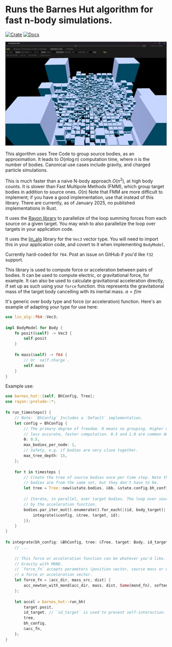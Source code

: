 # Runs the Barnes Hut algorithm for fast n-body simulations.

[![Crate](https://img.shields.io/crates/v/barnes_hut.svg)](https://crates.io/crates/barnes_hut)
[![Docs](https://docs.rs/lin_alg/badge.svg)](https://docs.rs/barnes_hut)

![Visualization of cubes from this library](/tree.png)

This algorithm uses Tree Code to group source bodies, as an approximation. It leads to $O(n \log{} n)$ computation time, where $n$ is the number of bodies. Canonical use cases include gravity, and charged particle simulations.

This is much faster than a naive N-body approach $O(n^2)$, at high body counts. It is slower than Fast Multipole Methods (FMM), which group target bodies in addition to source ones. $O(n)$ Note that FMM are more difficult to implement; if you have a good implementation, use that instead of this library. There are currently, as of January 2025, no published implementations in Rust.

It uses the [Rayon library](https://docs.rs/rayon/latest/rayon/) to parallelize of the loop summing forces from each source on a given target. You may wish to also parallelize the loop over targets in your application code.

It uses the [lin_alg](https://crates.io/crates/lin_alg) library for the `Vec3` vector type. You will need to import this in your application code, and covert to it when implementing `BodyModel`.

Currently hard-coded for `f64`. Post an issue on GitHub if you'd like `f32` support.

This library is used to compute force or acceleration between pairs of bodies. It can be used to compute electric, or gravitational force,
for example. It can also be used to calculate gravitational acceleration directly, if set up as such using your `force` function.
this represents the gravitational mass of the target body cancelling with its inertial mass. $a=f/m$

It's generic over body type and force (or acceleration) function. Here's an example of adapting your type for use here:

```rust
use lin_alg::f64::Vec3;

impl BodyModel for Body {
    fn posit(&self) -> Vec3 {
        self.posit
    }

    fn mass(&self) -> f64 {
        // Or `self.charge`.
        self.mass
    }
}
```

Example use:

```rust
use barnes_hut::{self, BhConfig, Tree};
use rayon::prelude::*;

fn run_timesteps() {
    // Note: `BhConfig` Includes a `Default` implementation.
    let config = BhConfig {
        // The primary degree of freedom. 0 means no grouping. Higher values group more aggressively, leading to
        // less accurate, faster computation. 0.5 and 1.0 are common defaults.
        θ: 0.5,
        max_bodies_per_node: 1,
        // Safety, e.g. if bodies are very close together.
        max_tree_depth: 15,
    };
    
    for t in timesteps {
        // Create the tree of source bodies once per time step. Note that for this example, source and target
        // bodies are from the same set, but they don't have to be.
        let tree = Tree::new(&state.bodies, &bb, &state.config.bh_config);

        // Iterate, in parallel, over target bodies. The loop over source bodies is handled
        // by the acceleration function.
        bodies.par_iter_mut().enumerate().for_each(|(id, body_target)| {
            integrate(&config, &tree, target, id);
        });
    }
}

fn integrate(bh_config: &BhConfig, tree: &Tree, target: Body, id_target: usize) {
    // ...

    // This force or acceleration function can be whatever you'd like. This example shows Newtonian
    // Gravity with MOND.
    // `force_fn` accepts parameters (position vector, source mass or charge,  distance), and outputs
    // a force or acceleration vector.
    let force_fn = |acc_dir, mass_src, dist| {
        acc_newton_with_mond(acc_dir, mass, dist, Some(mond_fn), softening_factor_sq)
    };

    let accel = barnes_hut::run_bh(
        target.posit,
        id_target, // `id_target` is used to prevent self-interaction.
        tree,
        bh_config,
        &acc_fn,
    );
}
```